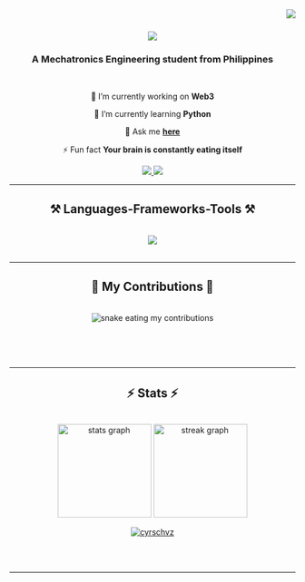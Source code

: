 <img align="right" src="https://visitor-badge.laobi.icu/badge?page_id=billyabante.billyabante" />

<h1 align="center">
    <img src="https://readme-typing-svg.herokuapp.com/?font=Righteous&size=35&center=true&vCenter=true&width=500&height=70&duration=4000&lines=Hello+World!+👋;+I'm+Billy+Abante!;" />
</h1>

<h3 align="center">A Mechatronics Engineering student from Philippines</h3>

<br/>

<div align="center">
 
 🔭 I’m currently working on **Web3**
 
 🌱 I’m currently learning **Python**

💬 Ask me **[here](https://github.com/billyabante/billyabante/issues)**

⚡ Fun fact **Your brain is constantly eating itself**

 </div>
 
<div align="center"> 
  <a href="mailto:billyabante@gmail.com">
    <img src="https://img.shields.io/badge/Gmail-333333?style=for-the-badge&logo=gmail&logoColor=red" />
  </a>
  <a href="https://linkedin.com/" target="_blank">
    <img src="https://img.shields.io/badge/LinkedIn-0077B5?style=for-the-badge&logo=linkedin&logoColor=white" target="_blank" />
  </a>
</div>

 <hr/>
 
<h2 align="center">⚒️ Languages-Frameworks-Tools ⚒️</h2>
<br/>
<div align="center">
    <img src="https://skillicons.dev/icons?i=python,vscode,github" />
   </div>

<br/>
<hr/>

<div align="center">
  <h2>🐍 My Contributions 🐍</h2>
  <br>
  <img alt="snake eating my contributions" src="https://raw.githubusercontent.com/billyabante/billyabante/output/github-contribution-grid-snake.svg" />
  
  <br/><br/><br/>
</div>

<hr/>

<h2 align="center">⚡ Stats ⚡</h2>
<br>
<div align="center">
  <img src="https://github-readme-stats.vercel.app/api?username=billyabante&hide_title=false&hide_rank=false&show_icons=true&include_all_commits=true&count_private=true&disable_animations=false&theme=dracula&locale=en&hide_border=false" height="165" alt="stats graph"  />
  <img src="https://streak-stats.demolab.com?user=billyabante&locale=en&mode=daily&theme=dracula&hide_border=false&border_radius=5&order=3" height="165" alt="streak graph"  />
</div>

<p align="center"> <a href="https://github.com/ryo-ma/github-profile-trophy"><img src="https://github-profile-trophy.vercel.app/?username=cyrschvz" alt="cyrschvz" /></a> </p>

<br/><br/>

<hr/>

<br/>

